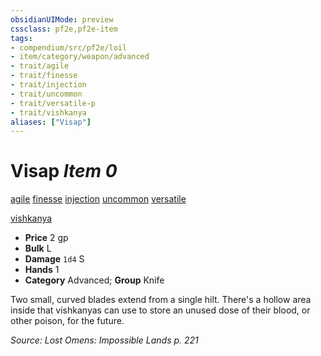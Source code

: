 ```yaml
---
obsidianUIMode: preview
cssclass: pf2e,pf2e-item
tags:
- compendium/src/pf2e/loil
- item/category/weapon/advanced
- trait/agile
- trait/finesse
- trait/injection
- trait/uncommon
- trait/versatile-p
- trait/vishkanya
aliases: ["Visap"]
---
```

# Visap *Item 0*  
[agile](/rules/traits/agile.md)  [finesse](/rules/traits/finesse.md)  [injection](/rules/traits/injection-g-g.md)  [uncommon](/rules/traits/uncommon.md)  [versatile <P>](/rules/traits/versatile.md)  [vishkanya](/rules/traits/vishkanya-loil.md)  

- **Price** 2 gp
- **Bulk** L
- **Damage** `1d4` S
- **Hands** 1
- **Category** Advanced; **Group** Knife 

Two small, curved blades extend from a single hilt. There's a hollow area inside that vishkanyas can use to store an unused dose of their blood, or other poison, for the future.

*Source: Lost Omens: Impossible Lands p. 221*